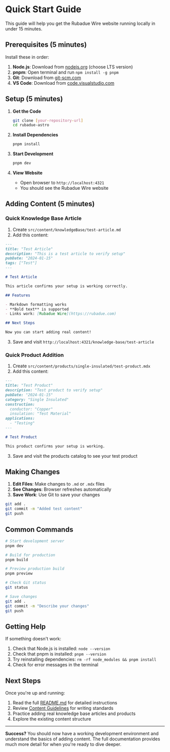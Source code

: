 # Quick Start Guide

This guide will help you get the Rubadue Wire website running locally in under 15 minutes.

## Prerequisites (5 minutes)

Install these in order:

1. **Node.js**: Download from [nodejs.org](https://nodejs.org/) (choose LTS version)
2. **pnpm**: Open terminal and run `npm install -g pnpm`
3. **Git**: Download from [git-scm.com](https://git-scm.com/)
4. **VS Code**: Download from [code.visualstudio.com](https://code.visualstudio.com/)

## Setup (5 minutes)

1. **Get the Code**
   ```bash
   git clone [your-repository-url]
   cd rubadue-astro
   ```

2. **Install Dependencies**
   ```bash
   pnpm install
   ```

3. **Start Development**
   ```bash
   pnpm dev
   ```

4. **View Website**
   - Open browser to `http://localhost:4321`
   - You should see the Rubadue Wire website

## Adding Content (5 minutes)

### Quick Knowledge Base Article

1. Create `src/content/knowledgeBase/test-article.md`
2. Add this content:

```markdown
---
title: "Test Article"
description: "This is a test article to verify setup"
pubDate: "2024-01-15"
tags: ["Test"]
---

# Test Article

This article confirms your setup is working correctly.

## Features

- Markdown formatting works
- **Bold text** is supported
- Links work: [Rubadue Wire](https://rubadue.com)

## Next Steps

Now you can start adding real content!
```

3. Save and visit `http://localhost:4321/knowledge-base/test-article`

### Quick Product Addition

1. Create `src/content/products/single-insulated/test-product.mdx`
2. Add this content:

```markdown
---
title: "Test Product"
description: "Test product to verify setup"
pubDate: "2024-01-15"
category: "Single Insulated"
construction:
  conductor: "Copper"
  insulation: "Test Material"
applications:
  - "Testing"
---

# Test Product

This product confirms your setup is working.
```

3. Save and visit the products catalog to see your test product

## Making Changes

1. **Edit Files**: Make changes to `.md` or `.mdx` files
2. **See Changes**: Browser refreshes automatically
3. **Save Work**: Use Git to save your changes

```bash
git add .
git commit -m "Added test content"
git push
```

## Common Commands

```bash
# Start development server
pnpm dev

# Build for production
pnpm build

# Preview production build
pnpm preview

# Check Git status
git status

# Save changes
git add .
git commit -m "Describe your changes"
git push
```

## Getting Help

If something doesn't work:

1. Check that Node.js is installed: `node --version`
2. Check that pnpm is installed: `pnpm --version`
3. Try reinstalling dependencies: `rm -rf node_modules && pnpm install`
4. Check for error messages in the terminal

## Next Steps

Once you're up and running:

1. Read the full [README.md](../README.md) for detailed instructions
2. Review [Content Guidelines](./CONTENT_GUIDELINES.md) for writing standards
3. Practice adding real knowledge base articles and products
4. Explore the existing content structure

---

**Success?** You should now have a working development environment and understand the basics of adding content. The full documentation provides much more detail for when you're ready to dive deeper. 